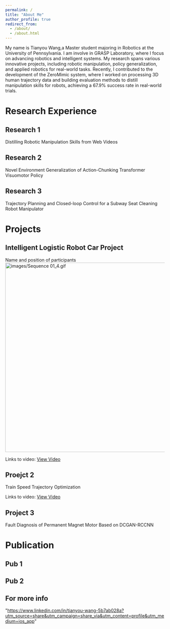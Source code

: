 ```yaml
---
permalink: /
title: "About Me"
author_profile: true
redirect_from: 
  - /about/
  - /about.html
---
```

My name is Tianyou Wang,a Master student majoring in Robotics at the University of Pennsylvania. I am involve in GRASP Laboratory, where I focus on advancing robotics and intelligent systems. My research spans various innovative projects, including robotic manipulation, policy generalization, and applied robotics for real-world tasks. Recently, I contributed to the development of the ZeroMimic system, where I worked on processing 3D human trajectory data and building evaluation methods to distill manipulation skills for robots, achieving a 67.9% success rate in real-world trials.


**Research Experience**
======

Research 1
------
Distilling Robotic Manipulation Skills from Web Videos

Research 2
------
Novel Environment Generalization of Action-Chunking Transformer Visuomotor Policy

Research 3
------
Trajectory Planning and Closed-loop Control for a Subway Seat Cleaning Robot Manipulator

**Projects**
======

Intelligent Logistic Robot Car Project
------
Name and position of participants
<img src="./images/Sequence 01_4.gif" alt="images/Sequence 01_4.gif" width="600" height="600" >

Links to video: [View Video](./portfolio/15%202024-11-11%2019.40.00.mp4)

Proejct 2
------
Train Speed Trajectory Optimization

Links to video: [View Video](./portfolio/15%202024-11-11%2019.40.00.mp4)

Project 3
------
Fault Diagnosis of Permanent Magnet Motor Based on DCGAN-RCCNN

**Publication**
======

Pub 1
------

Pub 2
------

For more info
------
"https://www.linkedin.com/in/tianyou-wang-5b7ab028a?utm_source=share&utm_campaign=share_via&utm_content=profile&utm_medium=ios_app"
